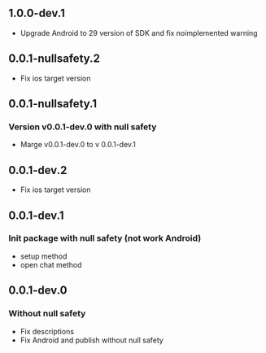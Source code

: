 ## 1.0.0-dev.1

* Upgrade Android to 29 version of SDK and fix noimplemented warning

## 0.0.1-nullsafety.2

* Fix ios target version

## 0.0.1-nullsafety.1

### Version v0.0.1-dev.0 with null safety

 * Marge v0.0.1-dev.0 to v 0.0.1-dev.1

## 0.0.1-dev.2

* Fix ios target version

## 0.0.1-dev.1

### Init package with null safety (not work Android)

* setup method
* open chat method

## 0.0.1-dev.0

### Without null safety

* Fix descriptions
* Fix Android and publish without null safety
